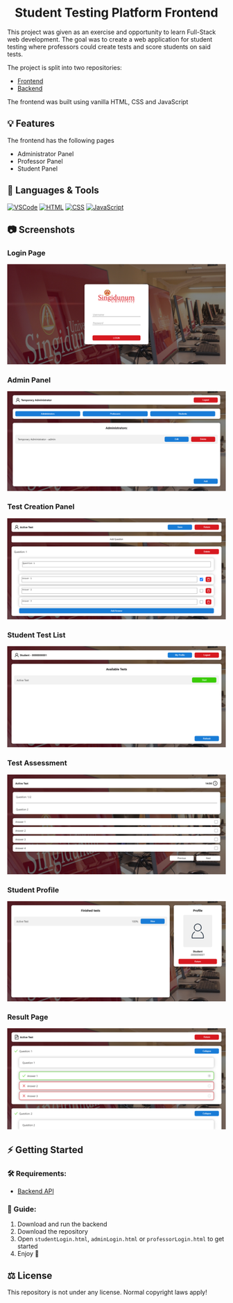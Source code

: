<h1 align="center">Student Testing Platform Frontend</h1>

This project was given as an exercise and opportunity to learn Full-Stack web development. The goal was to create a web application for student testing where professors could create tests and score students on said tests.

The project is split into two repositories:

- [Frontend](https://github.com/Romario-Stankovic/StudentTestingPlatform)
- [Backend](https://github.com/Romario-Stankovic/StudentTestingPlatform_API)

The frontend was built using vanilla HTML, CSS and JavaScript

## 💡 Features

The frontend has the following pages

- Administrator Panel
- Professor Panel
- Student Panel

## 🧰 Languages & Tools

  <a href="https://code.visualstudio.com/"><img src="https://cdn.jsdelivr.net/gh/devicons/devicon/icons/vscode/vscode-original.svg" width="30px" alt="VSCode" title="Visual Studio Code"></a>
  <a href="#"><img src="https://cdn.jsdelivr.net/gh/devicons/devicon/icons/html5/html5-original.svg" width="30px" alt="HTML" title="HTML"></a>
  <a href="#"><img src="https://cdn.jsdelivr.net/gh/devicons/devicon/icons/css3/css3-original.svg" width="30px" alt="CSS" title="CSS"></a>
  <a href="#"><img src="https://cdn.jsdelivr.net/gh/devicons/devicon/icons/javascript/javascript-original.svg" width="30px" alt="JavaScript" title="JavaScript"></a>

## 📷 Screenshots

### Login Page
![Login Page](./.github/images/login.png?raw=true)

### Admin Panel
![Login Page](./.github/images/admin.png?raw=true)

### Test Creation Panel
![Login Page](./.github/images/testcreation.png?raw=true)

### Student Test List

![Login Page](./.github/images/testlist.png?raw=true)

### Test Assessment
![Login Page](./.github/images/testpanel.png?raw=true)

### Student Profile
![Login Page](./.github/images/profile.png?raw=true)

### Result Page
![Login Page](./.github/images/result.png?raw=true)

## ⚡ Getting Started

### 🛠 Requirements:

- [Backend API](https://github.com/Romario-Stankovic/StudentTestingPlatform_API)

### 📖 Guide:

1. Download and run the backend
2. Download the repository
3. Open `studentLogin.html`, `adminLogin.html` or `professorLogin.html` to get started
4. Enjoy 🙂

## ⚖ License
This repository is not under any license. Normal copyright laws apply!
